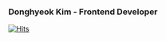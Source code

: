


### Donghyeok Kim - Frontend Developer
[![Hits](https://hits.seeyoufarm.com/api/count/incr/badge.svg?url=https%3A%2F%2Fgithub.com%2Fddhelop&count_bg=%23374D9A&title_bg=%374D9A&icon=&icon_color=%23E7E7E7&title=hits&edge_flat=false)](https://hits.seeyoufarm.com)







